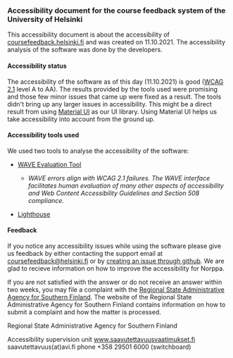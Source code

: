 ### Accessibility document for the course feedback system of the University of Helsinki

This accessibility document is about the accessibility of [coursefeedback.helsinki.fi](coursefeedback.helsinki.fi) and was created on 11.10.2021. The accessibility analysis of the software was done by the developers.

#### Accessibility status

The accessibility of the software as of this day (11.10.2021) is good ([WCAG 2.1](https://www.saavutettavuusvaatimukset.fi/digipalvelulain-vaatimukset/wcag-2-1/) level A to AA). The results provided by the tools used were promising and those few minor issues that came up were fixed as a result. The tools didn't bring up any larger issues in accessibility. This might be a direct result from using [Material UI](https://mui.com/) as our UI library. Using Material UI helps us take accessibility into account from the ground up.

#### Accessibility tools used

We used two tools to analyse the accessibility of the software:

- [WAVE Evaluation Tool](https://chrome.google.com/webstore/detail/wave-evaluation-tool/jbbplnpkjmmeebjpijfedlgcdilocofh)
   - _WAVE errors align with WCAG 2.1 failures. The WAVE interface facilitates human evaluation of many other aspects of accessibility and Web Content Accessibility Guidelines and Section 508 compliance._ 

- [Lighthouse](https://developers.google.com/web/tools/lighthouse)

#### Feedback

If you notice any accessibility issues while using the software please give us feedback by either contacting the support email at [coursefeedback@helsinki.fi](mailto:coursefeedback@helsinki.fi) or by [creating an issue through github](https://github.com/UniversityOfHelsinkiCS/palaute/issues/new). We are glad to recieve information on how to improve the accessibility for Norppa.

If you are not satisfied with the answer or do not receive an answer within two weeks, you may file a complaint with the [Regional State Administrative Agency for Southern Finland](https://www.saavutettavuusvaatimukset.fi/kayttajan-oikeudet/). The website of the Regional State Administrative Agency for Southern Finland contains information on how to submit a complaint and how the matter is processed.

Regional State Administrative Agency for Southern Finland

Accessibility supervision unit
www.saavutettavuusvaatimukset.fi
saavutettavuus(at)avi.fi
phone +358 29501 6000 (switchboard)
